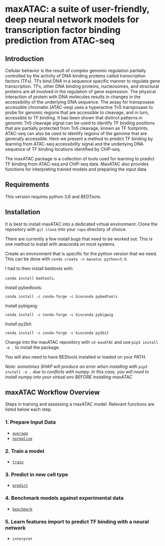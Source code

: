 # maxATAC: a suite of user-friendly, deep neural network models for transcription factor binding prediction from ATAC-seq

## Introduction

Cellular behavior is the result of complex genomic regulation partially controlled by the activity of DNA binding proteins called transcription factors (TFs). TFs bind DNA in a sequence specific manner to regulate gene transcription. TFs, other DNA binding proteins, nucleosomes, and structural proteins are all involved in the regulation of gene expression. The physical interaction of protein with DNA molecules results in changes in the accessibility of the underlying DNA sequence. The assay for transposase accessible chromatin (ATAC-seq) uses a hyperactive Tn5 transposase to probe for genomic regions that are accessible to cleavage, and in turn, accessible to TF binding. It has been shown that distinct patterns in genomic Tn5 cleavage signal can be used to identify TF binding positions that are partially protected from Tn5 cleavage, known as TF footprints. ATAC-seq can also be used to identify regions of the genome that are generally accessible. Here we present a method to predict TF binding by learning from ATAC-seq accessibility signal and the underlying DNA sequence of TF binding locations identified by ChIP-seq. 


The maxATAC package is a collection of tools used for learning to predict TF binding from ATAC-seq and ChIP-seq data. MaxATAC also provides functions for interpreting trained models and preparing the input data.

## Requirements

This version requires python 3.6 and BEDTools.

## Installation

It is best to install maxATAC into a dedicated virtual environment. Clone the repository with `git clone` into your `repo` directory of choice. 

There are currently a few install bugs that need to be worked out. This is one method to install with anaconda on most systems. 

Create an environment that is specific for the python version that we need. This can be done with `conda create -n maxatac python=3.9`. 

I had to then install bedtools with:

`conda install bedtools`. 

Install pybedtools:

`conda install -c conda-forge -c bioconda pybedtools`

Install pybigwig:

`conda install -c conda-forge -c bioconda pybigwig`

Install py2bit:

`conda install -c conda-forge -c bioconda py2bit`

Change into the maxATAC repository with `cd maxATAC` and use `pip3 install -e .` to install the package.

You will also need to have BEDtools installed or loaded on your PATH.

*Note: sometimes SHAP will produce an error when installing with `pip3 install -e .` due to conflicts with numpy. In this case, you will need to install numpy into your virtual env BEFORE installing maxATAC*

## maxATAC Workflow Overview

Steps in training and assessing a maxATAC model. Relevant functions are listed below each step.

### 1. Prepare Input Data
   * [`average`](./docs/average.md#Average)
   * [`normalize`](./docs/normalize.md#Normalize)
   
### 2. Train a model
   * [`train`](./docs/train.md#Train)
    
### 3. Predict in new cell type
   * [`predict`](./docs/predict.md#Predict)
   
### 4. Benchmark models against experimental data
   * [`benchmark`](./docs/benchmark.md#Benchmark)
    
### 5. Learn features import to predict TF binding with a neural network
   * `interpret`
